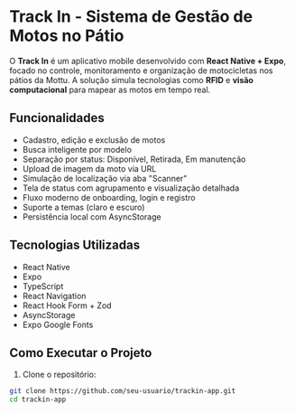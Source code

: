 # Track In - Sistema de Gestão de Motos no Pátio

O **Track In** é um aplicativo mobile desenvolvido com **React Native + Expo**, focado no controle, monitoramento e organização de motocicletas nos pátios da Mottu. A solução simula tecnologias como **RFID** e **visão computacional** para mapear as motos em tempo real.

## Funcionalidades

- Cadastro, edição e exclusão de motos
- Busca inteligente por modelo
- Separação por status: Disponível, Retirada, Em manutenção
- Upload de imagem da moto via URL
- Simulação de localização via aba "Scanner"
- Tela de status com agrupamento e visualização detalhada
- Fluxo moderno de onboarding, login e registro
- Suporte a temas (claro e escuro)
- Persistência local com AsyncStorage

## Tecnologias Utilizadas

- React Native
- Expo
- TypeScript
- React Navigation
- React Hook Form + Zod
- AsyncStorage
- Expo Google Fonts

## Como Executar o Projeto

1. Clone o repositório:

```bash
git clone https://github.com/seu-usuario/trackin-app.git
cd trackin-app
